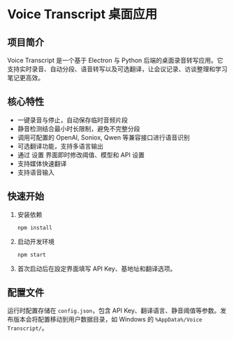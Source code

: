 # Voice Transcript 桌面应用



## 项目简介
Voice Transcript 是一个基于 Electron 与 Python 后端的桌面录音转写应用。它支持实时录音、自动分段、语音转写以及可选翻译，让会议记录、访谈整理和学习笔记更高效。

## 核心特性
- 一键录音与停止，自动保存临时音频片段
- 静音检测结合最小时长限制，避免不完整分段
- 调用可配置的 OpenAI, Soniox, Qwen 等兼容接口进行语音识别
- 可选翻译功能，支持多语言输出
- 通过 设置 界面即时修改阈值、模型和 API 设置
- 支持媒体快速翻译
- 支持语音输入

## 快速开始
1. 安装依赖
   ```
   npm install
   ```
2. 启动开发环境
   ```
   npm start
   ```
3. 首次启动后在設定界面填写 API Key、基地址和翻译选项。

## 配置文件
运行时配置存储在 `config.json`，包含 API Key、翻译语言、静音阈值等参数。发布版本会将配置移动到用户数据目录，如 Windows 的 `%AppData%/Voice Transcript/`。

